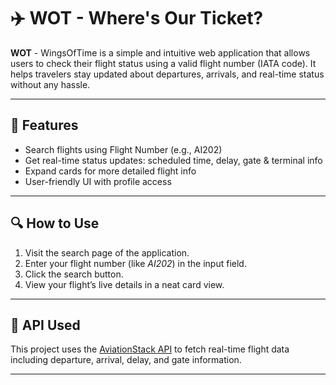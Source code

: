 # ✈️ WOT - Where's Our Ticket?

**WOT** - WingsOfTime is a simple and intuitive web application that allows users to check their flight status using a valid flight number (IATA code). It helps travelers stay updated about departures, arrivals, and real-time status without any hassle.

---

## 🌟 Features

- Search flights using Flight Number (e.g., AI202)
- Get real-time status updates: scheduled time, delay, gate & terminal info
- Expand cards for more detailed flight info
- User-friendly UI with profile access

---

## 🔍 How to Use

1. Visit the search page of the application.
2. Enter your flight number (like *AI202*) in the input field.
3. Click the search button.
4. View your flight’s live details in a neat card view.

---

## 📡 API Used

This project uses the [AviationStack API](https://aviationstack.com/) to fetch real-time flight data including departure, arrival, delay, and gate information.

---


